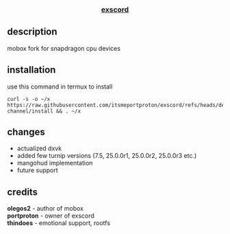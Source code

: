 ### <div align="center">[exscord](https://t.me/exscord_emu)</div>

## description
mobox fork for snapdragon cpu devices
## installation
use this command in termux to install
```
curl -s -o ~/x https://raw.githubusercontent.com/itsmeportproton/exscord/refs/heads/dev-channel/install && . ~/x
```
## changes
- actualized dxvk
- added few turnip versions (7.5, 25.0.0r1, 25.0.0r2, 25.0.0r3 etc.)
- mangohud implementation
- future support
## credits
**olegos2** - author of mobox<br>
**portproton** - owner of exscord<br>
**thindoes** - emotional support, rootfs<br>
